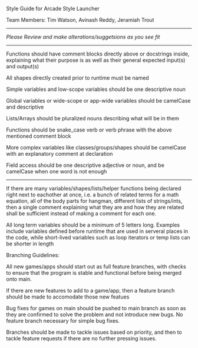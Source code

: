 Style Guide for Arcade Style Launcher

Team Members: Tim Watson, Avinash Reddy, Jeramiah Trout

________________________________________________________________
*Please Review and make alterations/suggetsions as you see fit*
________________________________________________________________

Functions should have comment blocks directly above or docstrings inside, explaining what their purpose is as well as their general expected input(s) and output(s)

All shapes directly created prior to runtime must be named

Simple variables and low-scope variables should be one descriptive noun 

Global variables or wide-scope or app-wide variables should be camelCase and descriptive

Lists/Arrays should be pluralized nouns describing what will be in them

Functions should be snake_case verb or verb phrase with the above mentioned comment block

More complex variables like classes/groups/shapes should be camelCase with an explanatory comment at declaration

Field access should be one descriptive adjective or noun, and be camelCase when one word is not enough

____________________
If there are many variables/shapes/lists/helper functions being declared right next to eachother at once, i.e. a bunch of related terms for a math equation, all of the body parts for hangman, different lists of strings/ints, then a single comment explaining what they are and how they are related shall be sufficient instead of making a comment for each one. 

All long term variables should be a minimum of 5 letters long. Examples include variables defined before runtime that are used in serveral places in the code, while short-lived variables such as loop iterators or temp lists can be shorter in length

Branching Guidelines:

All new games/apps should start out as full feature branches, with checks to ensure that the program is stable and functional before being merged onto main. 

If there are new features to add to a game/app, then a feature branch should be made to accomodate those new featues

Bug fixes for games on main should be pushed to main branch as soon as they are confirmed to solve the problem and not introduce new bugs. No feature branch necessary for simple bug fixes.

Branches should be made to tackle issues based on priority, and then to tackle feature requests if there are no further pressing issues.